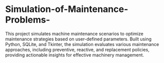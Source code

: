 # Simulation-of-Maintenance-Problems-
This project simulates machine maintenance scenarios to optimize maintenance strategies based on user-defined parameters. Built using Python, SQLite, and Tkinter, the simulation evaluates various maintenance approaches, including preventive, reactive, and replacement policies, providing actionable insights for effective machinery management.
